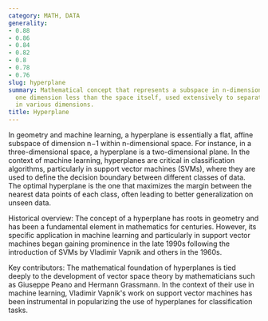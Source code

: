 ```yaml
---
category: MATH, DATA
generality:
- 0.88
- 0.86
- 0.84
- 0.82
- 0.8
- 0.78
- 0.76
slug: hyperplane
summary: Mathematical concept that represents a subspace in n-dimensional space, with
  one dimension less than the space itself, used extensively to separate data points
  in various dimensions.
title: Hyperplane
---
```


In geometry and machine learning, a hyperplane is essentially a flat, affine subspace of dimension n−1 within n-dimensional space. For instance, in a three-dimensional space, a hyperplane is a two-dimensional plane. In the context of machine learning, hyperplanes are critical in classification algorithms, particularly in support vector machines (SVMs), where they are used to define the decision boundary between different classes of data. The optimal hyperplane is the one that maximizes the margin between the nearest data points of each class, often leading to better generalization on unseen data.

Historical overview:
The concept of a hyperplane has roots in geometry and has been a fundamental element in mathematics for centuries. However, its specific application in machine learning and particularly in support vector machines began gaining prominence in the late 1990s following the introduction of SVMs by Vladimir Vapnik and others in the 1960s.

Key contributors:
The mathematical foundation of hyperplanes is tied deeply to the development of vector space theory by mathematicians such as Giuseppe Peano and Hermann Grassmann. In the context of their use in machine learning, Vladimir Vapnik's work on support vector machines has been instrumental in popularizing the use of hyperplanes for classification tasks.